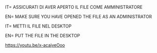IT= ASSICURATI DI AVER APERTO IL FILE COME AMMINISTRATORE

EN= MAKE SURE YOU HAVE OPENED THE FILE AS AN ADMINISTRATOR

IT= METTI IL FILE NEL DESKTOP

EN= PUT THE FILE IN THE DESKTOP

https://youtu.be/x-acajveOoo
